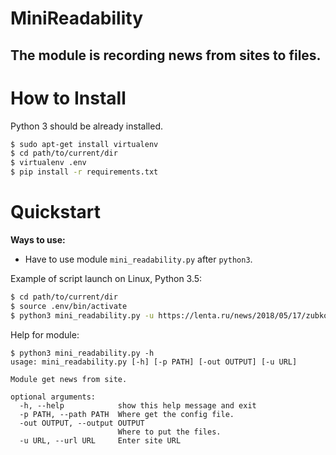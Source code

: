 # MiniReadability

## The module is recording news from sites to files.

# How to Install

Python 3 should be already installed. 

```bash
$ sudo apt-get install virtualenv
$ cd path/to/current/dir
$ virtualenv .env
$ pip install -r requirements.txt 
```

# Quickstart
**Ways to use:**
- Have to use  module `mini_readability.py` after `python3`.


Example of script launch on Linux, Python 3.5:


```bash
$ cd path/to/current/dir
$ source .env/bin/activate
$ python3 mini_readability.py -u https://lenta.ru/news/2018/05/17/zubkov/

```

Help for module:
```
$ python3 mini_readability.py -h
usage: mini_readability.py [-h] [-p PATH] [-out OUTPUT] [-u URL]

Module get news from site.

optional arguments:
  -h, --help            show this help message and exit
  -p PATH, --path PATH  Where get the config file.
  -out OUTPUT, --output OUTPUT
                        Where to put the files.
  -u URL, --url URL     Enter site URL
```
